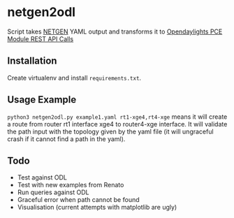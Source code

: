 # netgen2odl

Script takes [NETGEN](https://github.com/rwestphal/netgen) YAML output and transforms it to [Opendaylights PCE Module REST API Calls](https://docs.opendaylight.org/en/stable-carbon/user-guide/pcep-user-guide.html)

Installation
------------

Create virtualenv and install `requirements.txt`.


Usage Example
-------------

`python3 netgen2odl.py example1.yaml rt1-xge4,rt4-xge` means it will create a route from router rt1 interface xge4 to router4-xge interface. It will validate the path input with the topology given by the yaml file (it will ungraceful crash if it cannot find a path in the yaml).

Todo
-----

- Test against ODL
- Test with new examples from Renato
- Run queries against ODL
- Graceful error when path cannot be found
- Visualisation (current attempts with matplotlib are ugly)
